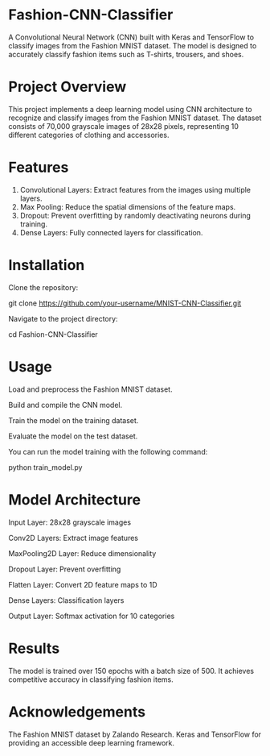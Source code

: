 # Fashion-CNN-Classifier
A Convolutional Neural Network (CNN) built with Keras and TensorFlow to classify images from the Fashion MNIST dataset. The model is designed to accurately classify fashion items such as T-shirts, trousers, and shoes.

# Project Overview
This project implements a deep learning model using CNN architecture to recognize and classify images from the Fashion MNIST dataset. The dataset consists of 70,000 grayscale images of 28x28 pixels, representing 10 different categories of clothing and accessories.

# Features
1. Convolutional Layers: Extract features from the images using multiple layers.
2. Max Pooling: Reduce the spatial dimensions of the feature maps.
3. Dropout: Prevent overfitting by randomly deactivating neurons during training.
4. Dense Layers: Fully connected layers for classification.
# Installation

Clone the repository:

git clone https://github.com/your-username/MNIST-CNN-Classifier.git

Navigate to the project directory:

cd Fashion-CNN-Classifier

# Usage

Load and preprocess the Fashion MNIST dataset.

Build and compile the CNN model.

Train the model on the training dataset.

Evaluate the model on the test dataset.

You can run the model training with the following command:

python train_model.py

# Model Architecture

Input Layer: 28x28 grayscale images

Conv2D Layers: Extract image features

MaxPooling2D Layer: Reduce dimensionality

Dropout Layer: Prevent overfitting

Flatten Layer: Convert 2D feature maps to 1D

Dense Layers: Classification layers

Output Layer: Softmax activation for 10 categories

# Results
The model is trained over 150 epochs with a batch size of 500. It achieves competitive accuracy in classifying fashion items.

# Acknowledgements
The Fashion MNIST dataset by Zalando Research.
Keras and TensorFlow for providing an accessible deep learning framework.
